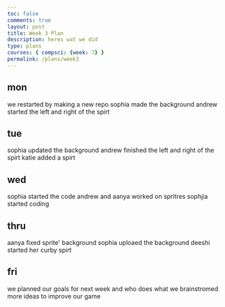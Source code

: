 ```yaml
---
toc: false
comments: true
layout: post
title: Week 3 Plan
description: heres wat we did
type: plans
courses: { compsci: {week: 7} }
permalink: /plans/week3
---
```


## mon
we restarted by making a new repo 
sophia made the background
andrew started the left and right of the spirt
## tue
sophia updated the background
andrew finished the left and right of the spirt 
katie added a spirt 
## wed
sophia started the code 
andrew and aanya worked on spritres
sophjia started coding
## thru
aanya fixed sprite' background 
sophia uploaed the background 
deeshi started her curby spirt 
## fri
we planned our goals for next week and who does what 
we brainstromed more ideas to improve our game